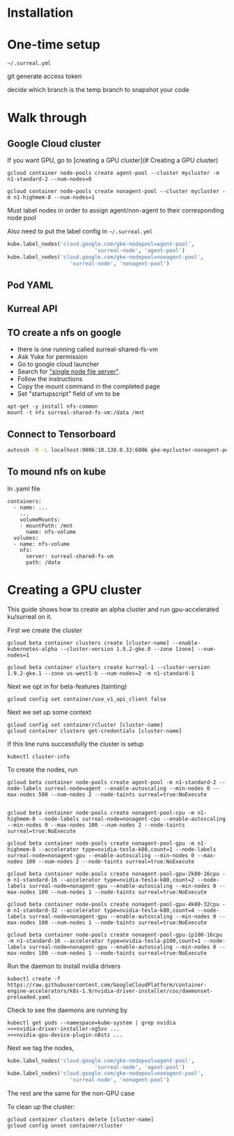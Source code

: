 # Installation


# One-time setup

`~/.surreal.yml`

git generate access token

decide which branch is the temp branch to snapshot your code

# Walk through

## Google Cloud cluster
If you want GPU, go to [creating a GPU cluster](# Creating a GPU cluster)
```
gcloud container node-pools create agent-pool --cluster mycluster -m n1-standard-2 --num-nodes=8

gcloud container node-pools create nonagent-pool --cluster mycluster -m n1-highmem-8 --num-nodes=1
```

Must label nodes in order to assign agent/non-agent to their corresponding node pool

Also need to put the label config in `~/.surreal.yml`

```python
kube.label_nodes('cloud.google.com/gke-nodepool=agent-pool',
                            'surreal-node', 'agent-pool')
kube.label_nodes('cloud.google.com/gke-nodepool=nonagent-pool',
                    'surreal-node', 'nonagent-pool')
```

## Pod YAML

## Kurreal API

## TO create a nfs on google
* there is one running called surreal-shared-fs-vm
* Ask Yuke for permission
* Go to google cloud launcher
* Search for ["single node file server"](https://console.cloud.google.com/launcher/details/click-to-deploy-images/singlefs).
* Follow the instructions
* Copy the mount command in the completed page
* Set "startupscript" field of vm to be
```
apt-get -y install nfs-common
mount -t nfs surreal-shared-fs-vm:/data /mnt
```

## Connect to Tensorboard

```bash
autossh -N -L localhost:9006:10.138.0.33:6006 gke-mycluster-nonagent-pool-0b0a9484-l3kg.us-west1-b.<gcloud-url>
```



## To mound nfs on kube
In .yaml file
```
containers:
  - name: ...
    ...
    volumeMounts:
    - mountPath: /mnt
      name: nfs-volume
  volumes:
  - name: nfs-volume
    nfs:
      server: surreal-shared-fs-vm
      path: /data
```

# Creating a GPU cluster
This guide shows how to create an alpha cluster and run gpu-accelerated ku/surreal on it.

First we create the cluster
```
gcloud beta container clusters create [cluster-name] --enable-kubernetes-alpha --cluster-version 1.9.2-gke.0 --zone [zone] --num-nodes=1
```
```
gcloud beta container clusters create kurreal-1 --cluster-version 1.9.2-gke.1 --zone us-west1-b --num-nodes=2 -m n1-standard-1
```

Next we opt in for beta-features (tainting)
```
gcloud config set container/use_v1_api_client false
```

Next we set up some context
```
gcloud config set container/cluster [cluster-name]
gcloud container clusters get-credentials [cluster-name]
```

If this line runs successfully the cluster is setup
```
kubectl cluster-info
```

To create the nodes, run
```
gcloud beta container node-pools create agent-pool -m n1-standard-2 --node-labels surreal-node=agent --enable-autoscaling --min-nodes 0 --max-nodes 500 --num-nodes 2 --node-taints surreal=true:NoExecute


gcloud beta container node-pools create nonagent-pool-cpu -m n1-highmem-8 --node-labels surreal-node=nonagent-cpu --enable-autoscaling --min-nodes 0 --max-nodes 100 --num-nodes 2 --node-taints surreal=true:NoExecute

gcloud beta container node-pools create nonagent-pool-gpu -m n1-highmem-8 --accelerator type=nvidia-tesla-k80,count=1 --node-labels surreal-node=nonagent-gpu --enable-autoscaling --min-nodes 0 --max-nodes 100 --num-nodes 2 --node-taints surreal=true:NoExecute

gcloud beta container node-pools create nonagent-pool-gpu-2k80-16cpu -m n1-standard-16 --accelerator type=nvidia-tesla-k80,count=2 --node-labels surreal-node=nonagent-gpu --enable-autoscaling --min-nodes 0 --max-nodes 100 --num-nodes 1 --node-taints surreal=true:NoExecute

gcloud beta container node-pools create nonagent-pool-gpu-4k80-32cpu -m n1-standard-32 --accelerator type=nvidia-tesla-k80,count=4 --node-labels surreal-node=nonagent-gpu --enable-autoscaling --min-nodes 0 --max-nodes 100 --num-nodes 1 --node-taints surreal=true:NoExecute

gcloud beta container node-pools create nonagent-pool-gpu-1p100-16cpu -m n1-standard-16 --accelerator type=nvidia-tesla-p100,count=1 --node-labels surreal-node=nonagent-gpu --enable-autoscaling --min-nodes 0 --max-nodes 100 --num-nodes 1 --node-taints surreal=true:NoExecute
```

Run the daemon to install nvidia drivers
```
kubectl create -f https://raw.githubusercontent.com/GoogleCloudPlatform/container-engine-accelerators/k8s-1.9/nvidia-driver-installer/cos/daemonset-preloaded.yaml
```

Check to see the daemons are running by 
```
kubectl get pods --namespace=kube-system | grep nvidia
>>>nvidia-driver-installer-ng5vv ...
>>>nvidia-gpu-device-plugin-n8stz ...
```

Next we tag the nodes, 
```python
kube.label_nodes('cloud.google.com/gke-nodepool=agent-pool',
                            'surreal-node', 'agent-pool')
kube.label_nodes('cloud.google.com/gke-nodepool=nonagent-pool',
                    'surreal-node', 'nonagent-pool')
```
The rest are the same for the non-GPU case

To clean up the cluster:
```
gcloud container clusters delete [cluster-name]
gcloud config unset container/cluster
```